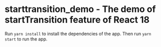 # starttransition_demo - The demo of startTransition feature of React 18

Run `yarn install` to install the dependencies of the app. Then run `yarn start` to run the app.
